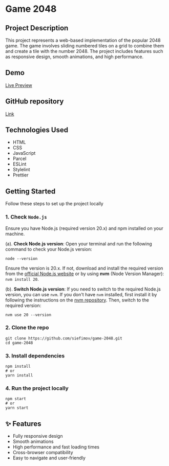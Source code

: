 # Game 2048

## Project Description

This project represents a web-based implementation of the popular 2048 game. The game involves sliding numbered tiles on a grid to combine them and create a tile with the number 2048. The project includes features such as responsive design, smooth animations, and high performance.

## Demo

[Live Preview](https://siefimov.github.io/game-2048/)

## GitHub repository

[Link](https://github.com/siefimov/game-2048)

## Technologies Used

- HTML
- CSS
- JavaScript
- Parcel
- ESLint
- Stylelint
- Prettier

## Getting Started

Follow these steps to set up the project locally

### 1. Check `Node.js`

Ensure you have Node.js (required version 20.x) and npm installed on your machine.

(a). **Check Node.js version**: Open your terminal and run the following command to check your Node.js version:

```
node --version
```

Ensure the version is 20.x. If not, download and install the required version from the [official Node.js website](https://nodejs.org/en/download) or by using **nvm** (Node Version Manager): `nvm install 20`.

(b). **Switch Node.js version**: If you need to switch to the required Node.js version, you can use `nvm`. If you don't have `nvm` installed, first install it by following the instructions on the [nvm repository](https://github.com/nvm-sh/nvm). Then, switch to the required version:

```
nvm use 20 --version
```

### 2. Clone the repo

```
git clone https://github.com/siefimov/game-2048.git
cd game-2048
```

### 3. Install dependencies

```
npm install
# or
yarn install
```

### 4. Run the project locally

```
npm start
# or
yarn start
```

## ✨ Features

- Fully responsive design
- Smooth animations
- High performance and fast loading times
- Cross-browser compatibility
- Easy to navigate and user-friendly
